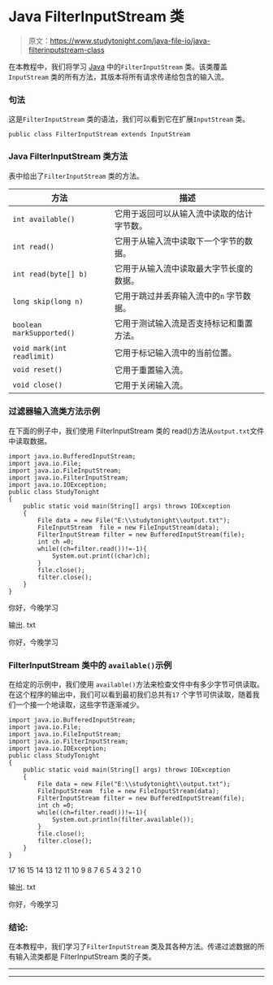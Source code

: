 # Java FilterInputStream 类

> 原文：<https://www.studytonight.com/java-file-io/java-filterinputstream-class>

在本教程中，我们将学习 [Java](https://www.studytonight.com/java/) 中的`FilterInputStream` 类。该类覆盖`InputStream` 类的所有方法，其版本将所有请求传递给包含的输入流。

### 句法

这是`FilterInputStream` 类的语法，我们可以看到它在扩展`InputStream` 类。

```
public class FilterInputStream extends InputStream 
```

### Java FilterInputStream 类方法

表中给出了`FilterInputStream` 类的方法。

| 方法 | 描述 |
| --- | --- |
| `int available()` | 它用于返回可以从输入流中读取的估计字节数。 |
| `int read()` | 它用于从输入流中读取下一个字节的数据。 |
| `int read(byte[] b)` | 它用于从输入流中读取最大字节长度的数据。 |
| `long skip(long n)` | 它用于跳过并丢弃输入流中的`n` 字节数据。 |
| `boolean markSupported()` | 它用于测试输入流是否支持标记和重置方法。 |
| `void mark(int readlimit)` | 它用于标记输入流中的当前位置。 |
| `void reset()` | 它用于重置输入流。 |
| `void close()` | 它用于关闭输入流。 |

### 过滤器输入流类方法示例

在下面的例子中，我们使用 FilterInputStream 类的 read()方法从`output.txt`文件中读取数据。

```
import java.io.BufferedInputStream;
import java.io.File;
import java.io.FileInputStream;
import java.io.FilterInputStream;
import java.io.IOException;
public class StudyTonight 
{
	public static void main(String[] args) throws IOException 
	{ 
		File data = new File("E:\\studytonight\\output.txt");  
		FileInputStream  file = new FileInputStream(data);  
		FilterInputStream filter = new BufferedInputStream(file);  
		int ch =0;  
		while((ch=filter.read())!=-1){  
			System.out.print((char)ch);  
		}  
		file.close();  
		filter.close();   
	}  
}
```

你好，今晚学习

输出. txt

你好，今晚学习

### FilterInputStream 类中的 `available()`示例

在给定的示例中，我们使用 `available()`方法来检查文件中有多少字节可供读取。在这个程序的输出中，我们可以看到最初我们总共有`17` 个字节可供读取，随着我们一个接一个地读取，这些字节逐渐减少。

```
import java.io.BufferedInputStream;
import java.io.File;
import java.io.FileInputStream;
import java.io.FilterInputStream;
import java.io.IOException;
public class StudyTonight 
{
	public static void main(String[] args) throws IOException 
	{ 
		File data = new File("E:\\studytonight\\output.txt");  
		FileInputStream  file = new FileInputStream(data);  
		FilterInputStream filter = new BufferedInputStream(file);  
		int ch =0;  
		while((ch=filter.read())!=-1){  
			System.out.println(filter.available());  
		}  
		file.close();  
		filter.close();   
	}  
}
```

17
16
15
14
13
12
11
10
9
8
7
6
5
4
3
2
1
0

输出. txt

你好，今晚学习

### 结论:

在本教程中，我们学习了`FilterInputStream` 类及其各种方法。传递过滤数据的所有输入流类都是 FilterInputStream 类的子类。

* * *

* * *
